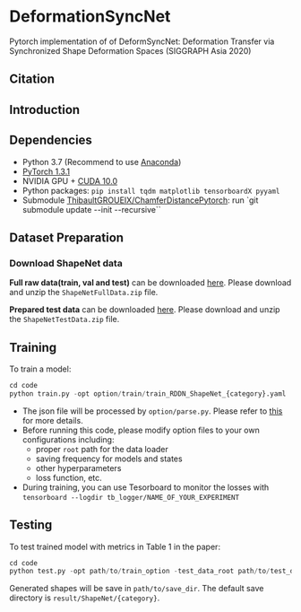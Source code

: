 # DeformationSyncNet
Pytorch implementation of  of DeformSyncNet: Deformation Transfer via Synchronized Shape Deformation Spaces (SIGGRAPH Asia 2020)

## Citation



## Introduction



## Dependencies

- Python 3.7 (Recommend to use [Anaconda](https://www.anaconda.com/download/#linux))
- [PyTorch 1.3.1](https://pytorch.org/)
- NVIDIA GPU + [CUDA 10.0](https://developer.nvidia.com/cuda-downloads)
- Python packages: `pip install tqdm matplotlib tensorboardX pyyaml`
- Submodule [ThibaultGROUEIX/ChamferDistancePytorch](https://github.com/ThibaultGROUEIX/ChamferDistancePytorch): run `git submodule update --init --recursive``

## Dataset Preparation

### Download ShapeNet data

**Full raw data(train, val and test)** can be downloaded [here](). Please download and unzip the `ShapeNetFullData.zip` file.

**Prepared test data** can be downloaded [here](). Please download and unzip the `ShapeNetTestData.zip` file.

## Training

To train a model:
```python
cd code
python train.py -opt option/train/train_RDDN_ShapeNet_{category}.yaml
```

- The json file will be processed by `option/parse.py`. Please refer to [this](./code/option/train/README.md) for more details.
- Before running this code, please modify option files to your own configurations including:
  - proper `root` path for the data loader
  - saving frequency for models and states
  - other hyperparameters
  - loss function, etc. 
- During training, you can use Tesorboard to monitor the losses with
`tensorboard --logdir tb_logger/NAME_OF_YOUR_EXPERIMENT`

## Testing
To test trained model with metrics in Table 1 in the paper:

```python
cd code
python test.py -opt path/to/train_option -test_data_root path/to/test_data -data_root path/to/full/data -out_dir path/to/save_dir
```
Generated shapes will be save in `path/to/save_dir`. The default save directory is `result/ShapeNet/{category}`.
